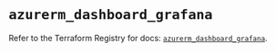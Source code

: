 # `azurerm_dashboard_grafana`

Refer to the Terraform Registry for docs: [`azurerm_dashboard_grafana`](https://registry.terraform.io/providers/hashicorp/azurerm/3.114.0/docs/resources/dashboard_grafana).
